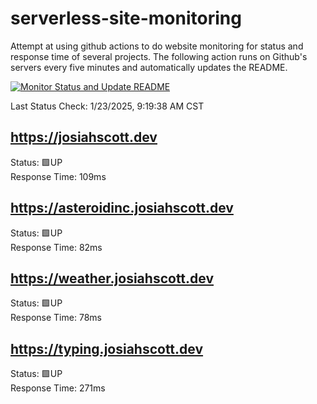 # serverless-site-monitoring
Attempt at using github actions to do website monitoring for status and response time of several projects. The following action runs on Github's servers every five minutes and automatically updates the README.  

[![Monitor Status and Update README](https://github.com/JosiahSco/serverless-site-monitoring/actions/workflows/monitor.yaml/badge.svg)](https://github.com/JosiahSco/serverless-site-monitoring/actions/workflows/monitor.yaml)

Last Status Check: 1/23/2025, 9:19:38 AM CST

## https://josiahscott.dev
Status: 🟩UP  
Response Time: 109ms

## https://asteroidinc.josiahscott.dev
Status: 🟩UP  
Response Time: 82ms

## https://weather.josiahscott.dev
Status: 🟩UP  
Response Time: 78ms

## https://typing.josiahscott.dev
Status: 🟩UP  
Response Time: 271ms

